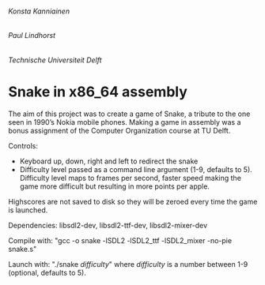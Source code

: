 ###### Konsta Kanniainen
###### Paul Lindhorst
###### Technische Universiteit Delft

# Snake in x86_64 assembly


The aim of this project was to create a game of Snake, a tribute to the one seen in 1990’s Nokia mobile phones. Making a game in assembly was a bonus assignment of the Computer Organization course at TU Delft.

Controls:
- Keyboard up, down, right and left to redirect the snake
- Difficulty level passed as a command line argument (1-9, defaults to 5). Difficulty level maps to frames per second, faster speed making the game more difficult but resulting in more points per apple.

Highscores are not saved to disk so they will be zeroed every time the game is launched.

Dependencies:
libsdl2-dev, libsdl2-ttf-dev, libsdl2-mixer-dev

Compile with:
"gcc -o snake -lSDL2 -lSDL2_ttf -lSDL2_mixer -no-pie snake.s"

Launch with:
"./snake *difficulty*" where *difficulty* is a number between 1-9 (optional, defaults to 5).
